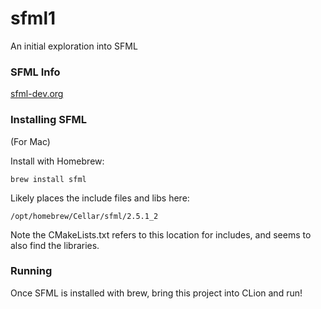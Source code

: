 # sfml1

An initial exploration into SFML


### SFML Info

[sfml-dev.org]()

### Installing SFML

(For Mac)

Install with Homebrew:

`brew install sfml`

Likely places the include files and libs here:

`/opt/homebrew/Cellar/sfml/2.5.1_2`

Note the CMakeLists.txt refers to this location for includes, and seems to also find the libraries.

### Running

Once SFML is installed with brew, bring this project into CLion and run!
